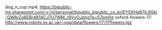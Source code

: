 

dog_n_cup.mp4: https://bjpublic-my.sharepoint.com/:v:/g/personal/bjpublic_bjpublic_co_kr/EYSXHq87jL9Gkj-QWArZs6EBr481ACJ7U7WM_r8VyOJdng?e=57pmHz
oxford-flowers-17: http://www.robots.ox.ac.uk/~vgg/data/flowers/17/17flowers.tgz
